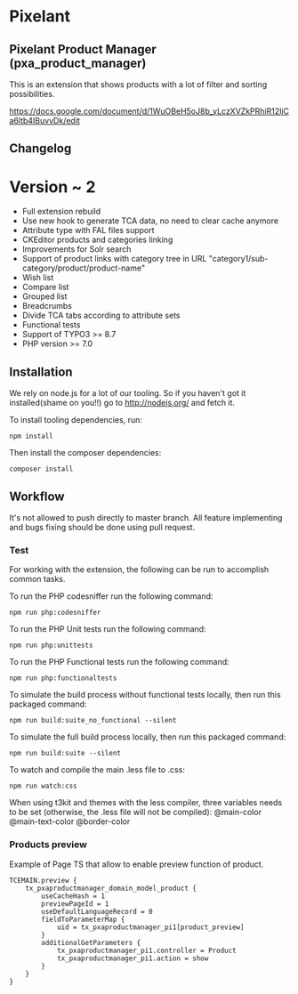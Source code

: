 # Pixelant

## Pixelant Product Manager (pxa_product_manager)
This is an extension that shows products with a lot of filter and sorting possibilities.

https://docs.google.com/document/d/1WuOBeH5oJ8b_yLczXVZkPRhiR12IjCa6ltb4IBuvvDk/edit

## Changelog
# Version ~ 2
- Full extension rebuild
- Use new hook to generate TCA data, no need to clear cache anymore
- Attribute type with FAL files support
- CKEditor products and categories linking
- Improvements for Solr search
- Support of product links with category tree in URL "category1/sub-category/product/product-name"
- Wish list
- Compare list
- Grouped list
- Breadcrumbs
- Divide TCA tabs according to attribute sets
- Functional tests
- Support of TYPO3 >= 8.7
- PHP version >= 7.0

## Installation

We rely on node.js for a lot of our tooling. So if you haven't got it installed(shame on you!!) go to http://nodejs.org/ and fetch it.

To install tooling dependencies, run:

    npm install

Then install the composer dependencies:

    composer install

## Workflow

It's not allowed to push directly to master branch.
All feature implementing and bugs fixing should be done using pull request.  

### Test

For working with the extension, the following can be run to accomplish common tasks.

To run the PHP codesniffer run the following command:

    npm run php:codesniffer

To run the PHP Unit tests run the following command:

    npm run php:unittests

To run the PHP Functional tests run the following command:

    npm run php:functionaltests
    
To simulate the build process without functional tests locally, then run this packaged command:
    
    npm run build:suite_no_functional --silent
    
To simulate the full build process locally, then run this packaged command:

    npm run build:suite --silent

To watch and compile the main .less file to .css:

    npm run watch:css

When using t3kit and themes with the less compiler, three variables needs to be set (otherwise, the .less file will not be compiled):
  @main-color
  @main-text-color
  @border-color

### Products preview

Example of Page TS that allow to enable preview function of product.
 
```typo3_typoscript
TCEMAIN.preview {
    tx_pxaproductmanager_domain_model_product {
        useCacheHash = 1
        previewPageId = 1
        useDefaultLanguageRecord = 0
        fieldToParameterMap {
            uid = tx_pxaproductmanager_pi1[product_preview]
        }
        additionalGetParameters {
            tx_pxaproductmanager_pi1.controller = Product
            tx_pxaproductmanager_pi1.action = show
        }
    }
}
```
